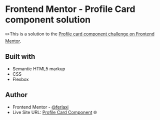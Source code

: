 # Frontend Mentor - Profile Card component solution

✏️This is a solution to the [Profile card component challenge on Frontend Mentor](https://www.frontendmentor.io/challenges/profile-card-component-cfArpWshJ).

## Built with

- Semantic HTML5 markup
- CSS
- Flexbox

## Author

- Frontend Mentor - [@ferlaxi](https://www.frontendmentor.io/profile/ferlaxi)
- Live Site URL: [Profile Card Component]() 🌐

